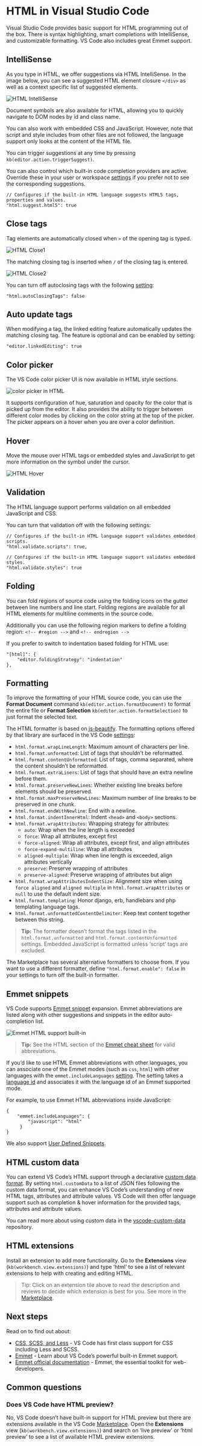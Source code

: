 HTML in Visual Studio Code
==========================

Visual Studio Code provides basic support for HTML programming out of the box. There is syntax highlighting, smart completions with IntelliSense, and customizable formatting. VS Code also includes great Emmet support.

IntelliSense
------------

As you type in HTML, we offer suggestions via HTML IntelliSense. In the image below, you can see a suggested HTML element closure `</div>` as well as a context specific list of suggested elements.

![HTML IntelliSense](images/html/htmlintellisense.png)

Document symbols are also available for HTML, allowing you to quickly navigate to DOM nodes by id and class name.

You can also work with embedded CSS and JavaScript. However, note that script and style includes from other files are not followed, the language support only looks at the content of the HTML file.

You can trigger suggestions at any time by pressing `kb(editor.action.triggerSuggest)`.

You can also control which built-in code completion providers are active. Override these in your user or workspace [settings](/docs/getstarted/settings.md) if you prefer not to see the corresponding suggestions.

    // Configures if the built-in HTML language suggests HTML5 tags, properties and values.
    "html.suggest.html5": true

Close tags
----------

Tag elements are automatically closed when `>` of the opening tag is typed.

![HTML Close1](images/html/auto-close1.gif)

The matching closing tag is inserted when `/` of the closing tag is entered.

![HTML Close2](images/html/auto-close2.gif)

You can turn off autoclosing tags with the following [setting](/docs/getstarted/settings.md):

    "html.autoClosingTags": false

Auto update tags
----------------

When modifying a tag, the linked editing feature automatically updates the matching closing tag. The feature is optional and can be enabled by setting:

    "editor.linkedEditing": true

Color picker
------------

The VS Code color picker UI is now available in HTML style sections.

![color picker in HTML](images/html/color-picker-html.png)

It supports configuration of hue, saturation and opacity for the color that is picked up from the editor. It also provides the ability to trigger between different color modes by clicking on the color string at the top of the picker. The picker appears on a hover when you are over a color definition.

Hover
-----

Move the mouse over HTML tags or embedded styles and JavaScript to get more information on the symbol under the cursor.

![HTML Hover](images/html/htmlhover.png)

Validation
----------

The HTML language support performs validation on all embedded JavaScript and CSS.

You can turn that validation off with the following settings:

    // Configures if the built-in HTML language support validates embedded scripts.
    "html.validate.scripts": true,

    // Configures if the built-in HTML language support validates embedded styles.
    "html.validate.styles": true

Folding
-------

You can fold regions of source code using the folding icons on the gutter between line numbers and line start. Folding regions are available for all HTML elements for multiline comments in the source code.

Additionally you can use the following region markers to define a folding region: `<!-- #region -->` and `<!-- endregion -->`

If you prefer to switch to indentation based folding for HTML use:

    "[html]": {
        "editor.foldingStrategy": "indentation"
    },

Formatting
----------

To improve the formatting of your HTML source code, you can use the **Format Document** command `kb(editor.action.formatDocument)` to format the entire file or **Format Selection** `kb(editor.action.formatSelection)` to just format the selected text.

The HTML formatter is based on [js-beautify](https://www.npmjs.com/package/js-beautify). The formatting options offered by that library are surfaced in the VS Code [settings](/docs/getstarted/settings.md):

-   `html.format.wrapLineLength`: Maximum amount of characters per line.
-   `html.format.unformatted`: List of tags that shouldn’t be reformatted.
-   `html.format.contentUnformatted`: List of tags, comma separated, where the content shouldn’t be reformatted.
-   `html.format.extraLiners`: List of tags that should have an extra newline before them.
-   `html.format.preserveNewLines`: Whether existing line breaks before elements should be preserved.
-   `html.format.maxPreserveNewLines`: Maximum number of line breaks to be preserved in one chunk.
-   `html.format.endWithNewline`: End with a newline.
-   `html.format.indentInnerHtml`: Indent `<head>` and `<body>` sections.
-   `html.format.wrapAttributes`: Wrapping strategy for attributes:
    -   `auto`: Wrap when the line length is exceeded
    -   `force`: Wrap all attributes, except first
    -   `force-aligned`: Wrap all attributes, except first, and align attributes
    -   `force-expand-multiline`: Wrap all attributes
    -   `aligned-multiple`: Wrap when line length is exceeded, align attributes vertically
    -   `preserve`: Preserve wrapping of attributes
    -   `preserve-aligned`: Preserve wrapping of attributes but align
-   `html.format.wrapAttributesIndentSize`: Alignment size when using `force aligned` and `aligned multiple` in `html.format.wrapAttributes` or `null` to use the default indent size.
-   `html.format.templating`: Honor django, erb, handlebars and php templating language tags.
-   `html.format.unformattedContentDelimiter`: Keep text content together between this string.

> **Tip:** The formatter doesn’t format the tags listed in the `html.format.unformatted` and `html.format.contentUnformatted` settings. Embedded JavaScript is formatted unless ‘script’ tags are excluded.

The Marketplace has several alternative formatters to choose from. If you want to use a different formatter, define `"html.format.enable": false` in your settings to turn off the built-in formatter.

Emmet snippets
--------------

VS Code supports [Emmet snippet](https://emmet.io/) expansion. Emmet abbreviations are listed along with other suggestions and snippets in the editor auto-completion list.

![Emmet HTML support built-in](images/html/emmetsnippet.gif)

> **Tip:** See the HTML section of the [Emmet cheat sheet](https://docs.emmet.io/cheat-sheet) for valid abbreviations.

If you’d like to use HTML Emmet abbreviations with other languages, you can associate one of the Emmet modes (such as `css`, `html`) with other languages with the `emmet.includeLanguages` [setting](/docs/getstarted/settings.md). The setting takes a [language id](/docs/languages/overview.md#language-id) and associates it with the language id of an Emmet supported mode.

For example, to use Emmet HTML abbreviations inside JavaScript:

    {
        "emmet.includeLanguages": {
            "javascript": "html"
         }
    }

We also support [User Defined Snippets](/docs/editor/userdefinedsnippets.md).

HTML custom data
----------------

You can extend VS Code’s HTML support through a declarative [custom data format](https://github.com/microsoft/vscode-html-languageservice/blob/main/docs/customData.md). By setting `html.customData` to a list of JSON files following the custom data format, you can enhance VS Code’s understanding of new HTML tags, attributes and attribute values. VS Code will then offer language support such as completion & hover information for the provided tags, attributes and attribute values.

You can read more about using custom data in the [vscode-custom-data](https://github.com/microsoft/vscode-custom-data) repository.

HTML extensions
---------------

Install an extension to add more functionality. Go to the **Extensions** view (`kb(workbench.view.extensions)`) and type ‘html’ to see a list of relevant extensions to help with creating and editing HTML.

> Tip: Click on an extension tile above to read the description and reviews to decide which extension is best for you. See more in the [Marketplace](https://marketplace.visualstudio.com).

Next steps
----------

Read on to find out about:

-   [CSS, SCSS, and Less](/docs/languages/css.md) - VS Code has first class support for CSS including Less and SCSS.
-   [Emmet](/docs/editor/emmet.md) - Learn about VS Code’s powerful built-in Emmet support.
-   [Emmet official documentation](https://docs.emmet.io/) - Emmet, the essential toolkit for web-developers.

Common questions
----------------

### Does VS Code have HTML preview?

No, VS Code doesn’t have built-in support for HTML preview but there are extensions available in the VS Code [Marketplace](https://marketplace.visualstudio.com/vscode). Open the **Extensions** view (`kb(workbench.view.extensions)`) and search on ‘live preview’ or ‘html preview’ to see a list of available HTML preview extensions.
